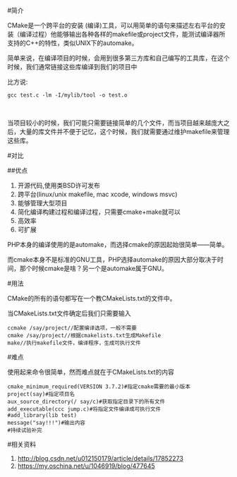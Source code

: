 #简介

CMake是一个跨平台的安装 (编译)工具，可以用简单的语句来描述左右平台的安装（编译过程）他能够输出各种各样的makefile或project文件，能测试编译器所支持的C++的特性，类似UNIX下的automake。

简单来说，在编译项目的时候，会用到很多第三方库和自己编写的工具库，在这个时候，我们通常链接这些库编译到我们的项目中

比方说:
​	
```shell
gcc test.c -lm -I/mylib/tool -o test.o
```
​	

当项目较小的时候，我们可能只需要链接简单的几个文件，而当项目越来越庞大之后，大量的库文件并不便于记忆，这个时候，我们就需要通过维护makefile来管理这些库。

#对比

##优点

1. 开源代码,使用类BSD许可发布
2. 跨平台(linux/unix makefile, mac xcode, windows msvc)
3. 能够管理大型项目
4. 简化编译构建过程和编译过程，只需要cmake+make就可以
5. 高效率
6. 可扩展

PHP本身的编译使用的是automake，而选择cmake的原因起始很简单——简单。

而cmake本身不是标准的GNU工具，PHP选择automake的原因大部分取决于时间，那个时候cmake是啥？另一个是automake属于GNU。

#用法

CMake的所有的语句都写在一个教CMakeLists.txt的文件中。

当CMakeLists.txt文件确定后我们只需要输入
​	
```shell
ccmake /say/project//配置编译选项，一般不需要
cmake /say/project//根据cmakelists.txt生成Makefile
make//执行makefile文件，编译程序，生成可执行文件
```


#难点

使用起来命令很简单，然而难点就在于CMakeLists.txt的内容
​	
```shell
cmake_minimum_required(VERSION 3.7.2)#指定cmake需要的最小版本
project(say)#指定项目名
aux_source_directory(/ say/c)#获取指定目录下的所有文件
add_executable(ccc jump.c)#将指定文件编译成可执行文件
#add_library(lib test)
message("say!!!")#输出内容
#持续试验补完
```

#相关资料

1. http://blog.csdn.net/u012150179/article/details/17852273
2. https://my.oschina.net/u/1046919/blog/477645

